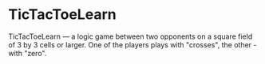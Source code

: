 # TicTacToeLearn 
TicTacToeLearn — a logic game between two opponents on a square field of 3 by 3 cells or larger. One of the players plays with "crosses", the other - with "zero". 
